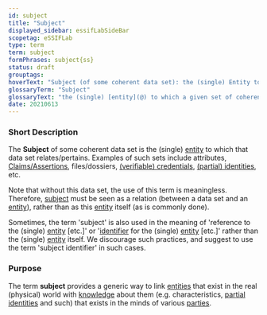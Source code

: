 ```yaml
---
id: subject
title: "Subject"
displayed_sidebar: essifLabSideBar
scopetag: eSSIFLab
type: term
term: subject
formPhrases: subject{ss}
status: draft
grouptags:
hoverText: "Subject (of some coherent data set): the (single) Entity to which a coherent data set relates/pertains, such as attributes, Claims/Assertions, files/dossiers, (verifiable) credentials, Partial Identities, Employment Contracts, etc."
glossaryTerm: "Subject"
glossaryText: "the (single) [entity](@) to which a given set of coherent data relates/pertains. Examples of such sets include attributes, [Claims/Assertions](assertion@), files/dossiers, [(verifiable) credentials](credential@), [(partial) identities](partial-identity@), [employment contracts](employment-contract@), etc."
date: 20210613
---
```


### Short Description
The **Subject** of some coherent data set is the (single) [entity](@) to which that data set relates/pertains. Examples of such sets include attributes, [Claims/Assertions](assertion@), files/dossiers, [(verifiable) credentials](credential@), [(partial) identities](partial-identity@), etc.

Note that without this data set, the use of this term is meaningless. Therefore, [subject](@) must be seen as a relation (between a data set and an [entity](@)), rather than as this [entity](@) itself (as is commonly done).

Sometimes, the term 'subject' is also used in the meaning of 'reference to the (single) [entity](@) [etc.]' or '[identifier](@) for the (single) [entity](@) [etc.]' rather than the (single) [entity](@) itself. We discourage such practices, and suggest to use the term 'subject identifier' in such cases.

### Purpose
The term **subject** provides a generic way to link [entities](@) that exist in the real (physical) world with [knowledge](@) about them (e.g. characteristics, [partial identities](partial-identity@) and such) that exists in the minds of various [parties](@).